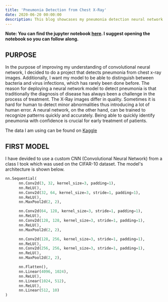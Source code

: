 ```yaml
---
title: 'Pneumonia Detection from Chest X-Ray'
date: 2020-06-20 00:00:00
description: This blog showcases my pneumonia detection neural network project and the thought process behind it.
---
```


__Note: You can find the jupyter notebook [here](https://jovian.ml/colsonxu/pneumonia-detection). I suggest opening the notebook so you can follow along.__

## PURPOSE

In the purpose of improving my understanding of convolutional neural network, I decided to do a project that detects pneumonia from chest x-ray images. Additionally, I want my model to be able to distinguish between bacteria and virus infections, which has rarely been done before. The reason for deploying a neural network model to detect pneumonia is that traditionally the diagnosis of disease has always been a challenge in the process of treatment. The X-Ray images differ in quality. Sometimes it is hard for human to detect minor abnormalities thus introducing a lot of human error. A neural network, on the other hand, can be trained to recognize patterns quickly and accurately. Being able to quickly identify pneumonia with confidence is crucial for early treatment of patients.

The data I am using can be found on [Kaggle](https://www.kaggle.com/paultimothymooney/chest-xray-pneumonia)

## FIRST MODEL
I have devided to use a custom CNN (Convolutional Neural Network) from a class I took which was used on the CIFAR-10 dataset. The model's architecture is shown below.

```python
nn.Sequential(
      nn.Conv2d(3, 32, kernel_size=3, padding=1),
      nn.ReLU(),
      nn.Conv2d(32, 64, kernel_size=3, stride=1, padding=1),
      nn.ReLU(),
      nn.MaxPool2d(2, 2),

      nn.Conv2d(64, 128, kernel_size=3, stride=1, padding=1),
      nn.ReLU(),
      nn.Conv2d(128, 128, kernel_size=3, stride=1, padding=1),
      nn.ReLU(),
      nn.MaxPool2d(2, 2),

      nn.Conv2d(128, 256, kernel_size=3, stride=1, padding=1),
      nn.ReLU(),
      nn.Conv2d(256, 256, kernel_size=3, stride=1, padding=1),
      nn.ReLU(),
      nn.MaxPool2d(2, 2),

      nn.Flatten(), 
      nn.Linear(4096, 1024),
      nn.ReLU(),
      nn.Linear(1024, 512),
      nn.ReLU(),
      nn.Linear(512, 10)
)
```

